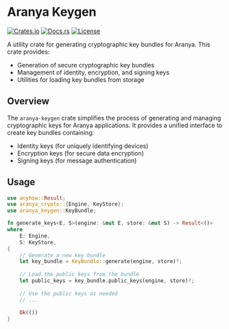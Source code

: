 # Aranya Keygen

[![Crates.io][crates-badge]][crates-url]
[![Docs.rs][docs-badge]][docs-url]
[![License][license-badge]][license-url]

[crates-badge]: https://img.shields.io/crates/v/aranya-keygen.svg
[crates-url]: https://crates.io/crates/aranya-keygen
[docs-badge]: https://docs.rs/aranya-keygen/badge.svg
[docs-url]: https://docs.rs/aranya-keygen/latest/aranya_keygen/
[license-badge]: https://img.shields.io/crates/l/aranya-keygen.svg
[license-url]: https://github.com/aranya-project/aranya/blob/main/LICENSE.md

A utility crate for generating cryptographic key bundles for Aranya. This crate provides:

- Generation of secure cryptographic key bundles
- Management of identity, encryption, and signing keys
- Utilities for loading key bundles from storage

## Overview

The `aranya-keygen` crate simplifies the process of generating and managing cryptographic keys for Aranya applications. It provides a unified interface to create key bundles containing:

- Identity keys (for uniquely identifying devices)
- Encryption keys (for secure data encryption)
- Signing keys (for message authentication)

## Usage

```rust
use anyhow::Result;
use aranya_crypto::{Engine, KeyStore};
use aranya_keygen::KeyBundle;

fn generate_keys<E, S>(engine: &mut E, store: &mut S) -> Result<()>
where
    E: Engine,
    S: KeyStore,
{
    // Generate a new key bundle
    let key_bundle = KeyBundle::generate(engine, store)?;
    
    // Load the public keys from the bundle
    let public_keys = key_bundle.public_keys(engine, store)?;
    
    // Use the public keys as needed
    // ...
    
    Ok(())
}
```
